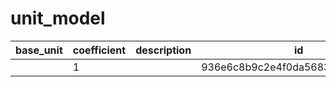 # unit_model
|base_unit|coefficient|description|id|is_error|name|
|--|--|--|--|--|--|
||1||936e6c8b9c2e4f0da56832c56b4e9c2f|True|грамм|